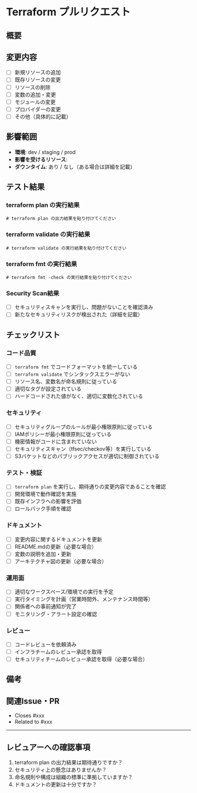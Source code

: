 # Terraform プルリクエスト

## 概要
<!-- 変更の概要を記載してください -->

## 変更内容
<!-- 具体的な変更内容を記載してください -->
- [ ] 新規リソースの追加
- [ ] 既存リソースの変更
- [ ] リソースの削除
- [ ] 変数の追加・変更
- [ ] モジュールの変更
- [ ] プロバイダーの変更
- [ ] その他（具体的に記載）

## 影響範囲
<!-- 変更による影響範囲を記載してください -->
- **環境**: dev / staging / prod
- **影響を受けるリソース**: 
- **ダウンタイム**: あり / なし（ある場合は詳細を記載）

## テスト結果
### terraform plan の実行結果
```
# terraform plan の出力結果を貼り付けてください
```

### terraform validate の実行結果
```
# terraform validate の実行結果を貼り付けてください
```

### terraform fmt の実行結果
```
# terraform fmt -check の実行結果を貼り付けてください
```

### Security Scan結果
<!-- tfsec, checkov等のセキュリティスキャン結果を記載 -->
- [ ] セキュリティスキャンを実行し、問題がないことを確認済み
- [ ] 新たなセキュリティリスクが検出された（詳細を記載）

## チェックリスト

### コード品質
- [ ] `terraform fmt` でコードフォーマットを統一している
- [ ] `terraform validate` でシンタックスエラーがない
- [ ] リソース名、変数名が命名規則に従っている
- [ ] 適切なタグが設定されている
- [ ] ハードコードされた値がなく、適切に変数化されている

### セキュリティ
- [ ] セキュリティグループのルールが最小権限原則に従っている
- [ ] IAMポリシーが最小権限原則に従っている
- [ ] 機密情報がコードに含まれていない
- [ ] セキュリティスキャン（tfsec/checkov等）を実行している
- [ ] S3バケットなどのパブリックアクセスが適切に制御されている

### テスト・検証
- [ ] `terraform plan` を実行し、期待通りの変更内容であることを確認
- [ ] 開発環境で動作確認を実施
- [ ] 既存インフラへの影響を評価
- [ ] ロールバック手順を確認

### ドキュメント
- [ ] 変更内容に関するドキュメントを更新
- [ ] README.mdの更新（必要な場合）
- [ ] 変数の説明を追加・更新
- [ ] アーキテクチャ図の更新（必要な場合）

### 運用面
- [ ] 適切なワークスペース/環境での実行を予定
- [ ] 実行タイミングを計画（営業時間外、メンテナンス時間等）
- [ ] 関係者への事前通知が完了
- [ ] モニタリング・アラート設定の確認

### レビュー
- [ ] コードレビューを依頼済み
- [ ] インフラチームのレビュー承認を取得
- [ ] セキュリティチームのレビュー承認を取得（必要な場合）

## 備考
<!-- その他の注意事項、レビュアーへのメッセージ等があれば記載 -->

## 関連Issue・PR
<!-- 関連するIssueやPRがあれば記載 -->
- Closes #xxx
- Related to #xxx

---

## レビュアーへの確認事項
1. terraform plan の出力結果は期待通りですか？
2. セキュリティ上の懸念はありませんか？
3. 命名規則や構成は組織の標準に準拠していますか？
4. ドキュメントの更新は十分ですか？

